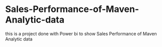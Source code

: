 # Sales-Performance-of-Maven-Analytic-data
this is a project done with Power bi to show Sales Performance of Maven Analytic data
